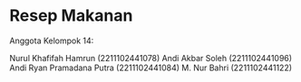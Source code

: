 # Resep Makanan

Anggota Kelompok 14:

Nurul Khafifah Hamrun (2211102441078)
Andi Akbar Soleh (2211102441096)
Andi Ryan Pramadana Putra (2211102441084)
M. Nur Bahri (2211102441122)
